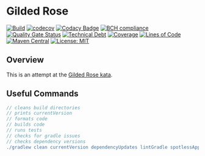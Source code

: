 # Gilded Rose

[![Build](https://github.com/michaelruocco/gilded-rose/workflows/pipeline/badge.svg)](https://github.com/michaelruocco/gilded-rose/actions)
[![codecov](https://codecov.io/gh/michaelruocco/gilded-rose/branch/master/graph/badge.svg?token=FWDNP534O7)](https://codecov.io/gh/michaelruocco/gilded-rose)
[![Codacy Badge](https://app.codacy.com/project/badge/Grade/272889cf707b4dcb90bf451392530794)](https://www.codacy.com/gh/michaelruocco/gilded-rose/dashboard?utm_source=github.com&amp;utm_medium=referral&amp;utm_content=michaelruocco/gilded-rose&amp;utm_campaign=Badge_Grade)
[![BCH compliance](https://bettercodehub.com/edge/badge/michaelruocco/gilded-rose?branch=master)](https://bettercodehub.com/)
[![Quality Gate Status](https://sonarcloud.io/api/project_badges/measure?project=michaelruocco_gilded-rose&metric=alert_status)](https://sonarcloud.io/dashboard?id=michaelruocco_gilded-rose)
[![Technical Debt](https://sonarcloud.io/api/project_badges/measure?project=michaelruocco_gilded-rose&metric=sqale_index)](https://sonarcloud.io/dashboard?id=michaelruocco_gilded-rose)
[![Coverage](https://sonarcloud.io/api/project_badges/measure?project=michaelruocco_gilded-rose&metric=coverage)](https://sonarcloud.io/dashboard?id=michaelruocco_gilded-rose)
[![Lines of Code](https://sonarcloud.io/api/project_badges/measure?project=michaelruocco_gilded-rose&metric=ncloc)](https://sonarcloud.io/dashboard?id=michaelruocco_gilded-rose)
[![Maven Central](https://img.shields.io/maven-central/v/com.github.michaelruocco/gilded-rose.svg?label=Maven%20Central)](https://search.maven.org/search?q=g:%22com.github.michaelruocco%22%20AND%20a:%22gilded-rose%22)
[![License: MIT](https://img.shields.io/badge/License-MIT-yellow.svg)](https://opensource.org/licenses/MIT)

## Overview

This is an attempt at the [Gilded Rose kata](https://github.com/emilybache/GildedRose-Refactoring-Kata).

## Useful Commands

```gradle
// cleans build directories
// prints currentVersion
// formats code
// builds code
// runs tests
// checks for gradle issues
// checks dependency versions
./gradlew clean currentVersion dependencyUpdates lintGradle spotlessApply build
```